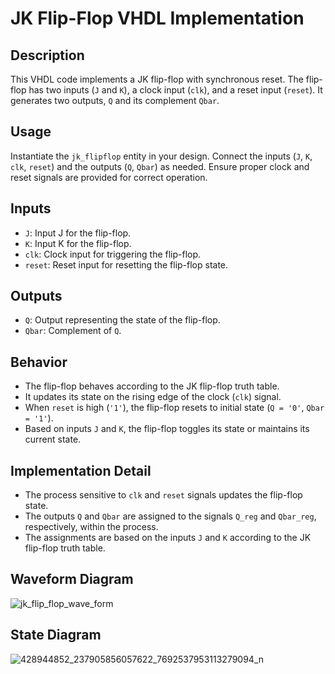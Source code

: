 # JK Flip-Flop VHDL Implementation

## Description
This VHDL code implements a JK flip-flop with synchronous reset. The flip-flop has two inputs (`J` and `K`), a clock input (`clk`), and a reset input (`reset`). It generates two outputs, `Q` and its complement `Qbar`.

## Usage
Instantiate the `jk_flipflop` entity in your design. Connect the inputs (`J`, `K`, `clk`, `reset`) and the outputs (`Q`, `Qbar`) as needed. Ensure proper clock and reset signals are provided for correct operation.

## Inputs
- `J`: Input J for the flip-flop.
- `K`: Input K for the flip-flop.
- `clk`: Clock input for triggering the flip-flop.
- `reset`: Reset input for resetting the flip-flop state.

## Outputs
- `Q`: Output representing the state of the flip-flop.
- `Qbar`: Complement of `Q`.

## Behavior
- The flip-flop behaves according to the JK flip-flop truth table.
- It updates its state on the rising edge of the clock (`clk`) signal.
- When `reset` is high (`'1'`), the flip-flop resets to initial state (`Q = '0'`, `Qbar = '1'`).
- Based on inputs `J` and `K`, the flip-flop toggles its state or maintains its current state.

## Implementation Detail
- The process sensitive to `clk` and `reset` signals updates the flip-flop state.
- The outputs `Q` and `Qbar` are assigned to the signals `Q_reg` and `Qbar_reg`, respectively, within the process.
- The assignments are based on the inputs `J` and `K` according to the JK flip-flop truth table.

## Waveform Diagram
![jk_flip_flop_wave_form](https://github.com/ashishbasaula/Embeeded-/assets/32863612/d36ba3a5-674e-49d2-bec9-1f8a4201cddc)
## State Diagram
![428944852_237905856057622_7692537953113279094_n](https://github.com/ashishbasaula/Embeeded-/assets/32863612/fbb9aef0-6dd5-494a-869d-26d9eef32fdf)
